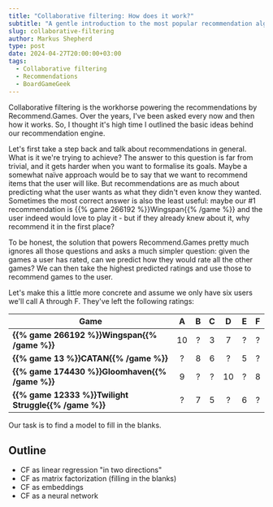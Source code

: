 ```yaml
---
title: "Collaborative filtering: How does it work?"
subtitle: "A gentle introduction to the most popular recommendation algorithm"
slug: collaborative-filtering
author: Markus Shepherd
type: post
date: 2024-04-27T20:00:00+03:00
tags:
  - Collaborative filtering
  - Recommendations
  - BoardGameGeek
---
```


Collaborative filtering is the workhorse powering the recommendations by Recommend.Games. Over the years, I've been asked every now and then how it works. So, I thought it's high time I outlined the basic ideas behind our recommendation engine.

Let's first take a step back and talk about recommendations in general. What is it we're trying to achieve? The answer to this question is far from trivial, and it gets harder when you want to formalise its goals. Maybe a somewhat naïve approach would be to say that we want to recommend items that the user will like. But recommendations are as much about predicting what the user wants as what they didn't even know they wanted. Sometimes the most correct answer is also the least useful: maybe our #1 recommendation is {{% game 266192 %}}Wingspan{{% /game %}} and the user indeed would love to play it - but if they already knew about it, why recommend it in the first place?

To be honest, the solution that powers Recommend.Games pretty much ignores all those questions and asks a much simpler question: given the games a user has rated, can we predict how they would rate all the other games? We can then take the highest predicted ratings and use those to recommend games to the user.

Let's make this a little more concrete and assume we only have six users we'll call A through F. They've left the following ratings:

| Game | A | B | C | D | E | F |
|------|:-:|:-:|:-:|:-:|:-:|:-:|
| **{{% game 266192 %}}Wingspan{{% /game %}}** | 10 | ? | 3 | 7 | ? | ? |
| **{{% game 13 %}}CATAN{{% /game %}}** | ? | 8 | 6 | ? | 5 | ? |
| **{{% game 174430 %}}Gloomhaven{{% /game %}}** | 9 | ? | ? | 10 | ? | 8 |
| **{{% game 12333 %}}Twilight Struggle{{% /game %}}** | ? | 7 | 5 | ? | 6 | ? |

Our task is to find a model to fill in the blanks.


## Outline

- CF as linear regression "in two directions"
- CF as matrix factorization (filling in the blanks)
- CF as embeddings
- CF as a neural network
